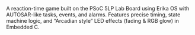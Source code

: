 A reaction-time game built on the PSoC 5LP Lab Board using Erika OS with AUTOSAR-like tasks, events, and alarms. Features precise timing, state machine logic, and “Arcadian style” LED effects (fading & RGB glow) in Embedded C.
